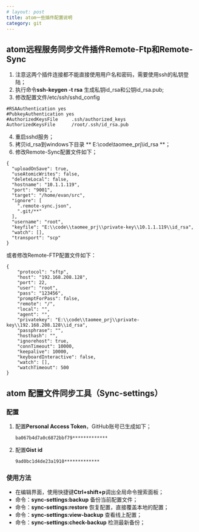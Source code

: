 ```yaml
---
# layout: post
title: atom一些插件配置说明
category: git
---
```


## atom远程服务同步文件插件Remote-Ftp和Remote-Sync
1. 注意这两个插件连接都不能直接使用用户名和密码，需要使用ssh的私钥登陆；
2. 执行命令**ssh-keygen -t rsa** 生成私钥id_rsa和公钥id_rsa.pub;
3. 修改配置文件/etc/ssh/sshd_config

```
#RSAAuthentication yes
#PubkeyAuthentication yes
#AuthorizedKeysFile     .ssh/authorized_keys
AuthorizedKeysFile      /root/.ssh/id_rsa.pub
```

4. 重启sshd服务；
5. 拷贝id_rsa到windows下目录 ** E:\\code\\taomee_prj\\id_rsa **；
6. 修改Remote-Sync配置文件如下；

```
{
  "uploadOnSave": true,
  "useAtomicWrites": false,
  "deleteLocal": false,
  "hostname": "10.1.1.119",
  "port": "9001",
  "target": "/home/evan/src",
  "ignore": [
    ".remote-sync.json",
    ".git/**"
  ],
  "username": "root",
  "keyfile": "E:\\code\\taomee_prj\\private-key\\10.1.1.119\\id_rsa",
  "watch": [],
  "transport": "scp"
}
```

或者修改Remote-FTP配置文件如下：

```
{
    "protocol": "sftp",
    "host": "192.168.208.128",
    "port": 22,
    "user": "root",
    "pass": "123456",
    "promptForPass": false,
    "remote": "/",
    "local": "",
    "agent": "",
    "privatekey": "E:\\code\\taomee_prj\\private-key\\192.168.208.128\\id_rsa",
    "passphrase": "",
    "hosthash": "",
    "ignorehost": true,
    "connTimeout": 10000,
    "keepalive": 10000,
    "keyboardInteractive": false,
    "watch": [],
    "watchTimeout": 500
}
```


## atom 配置文件同步工具（Sync-settings）
### 配置
1. 配置**Personal Access Token**，GitHub账号已生成如下；

	```
	ba067b4d7a0c6872bbf79*************
	```
2. 配置**Gist id**

	```
	9ad0bc1d4de23a1910*************
	```

### 使用方法

* 在编辑界面，使用快捷键**Ctrl+shift+p**调出全局命令搜索面板；
* 命令：**sync-settings:backup** 备份当前配置文件；
* 命令：**sync-settings:restore** 恢复配置，直接覆盖本地的配置；
* 命令：**sync-settings:view-backup** 查看线上配置；
* 命令：**sync-settings:check-backup** 检测最新备份；

